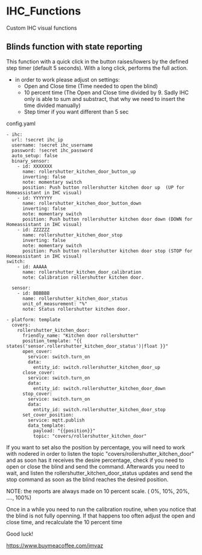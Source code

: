 # IHC_Functions
Custom IHC visual functions

## Blinds function with state reporting
  This function with a quick click in the button raises/lowers by the defined step timer (default 5 seconds). With a long click, performs the full action.
  
  - in order to work please adjust on settings:
    - Open and Close time (Time needed to open the blind)
    - 10 percent time (The Open and Close time divided by 9. Sadly IHC only is able to sum and substract, that why we need to insert the time divided manually)
    - Step timer if you want different than 5 sec

config.yaml 
```
- ihc:
  url: !secret ihc_ip
  username: !secret ihc_username
  password: !secret ihc_password
  auto_setup: false
  binary_sensor:
    - id: XXXXXXX
      name: rollershutter_kitchen_door_button_up
      inverting: false
      note: momentary switch
      position: Push button rollershutter kitchen door up  (UP for Homeassistant in IHC visual)
    - id: YYYYYYY
      name: rollershutter_kitchen_door_button_down
      inverting: false
      note: momentary switch
      position: Push button rollershutter kitchen door down (DOWN for Homeassistant in IHC visual)
    - id: ZZZZZZ
      name: rollershutter_kitchen_door_stop
      inverting: false
      note: momentary switch
      position: Push button rollershutter kitchen door stop (STOP for Homeassistant in IHC visual)
switch:
    - id: AAAAA
      name: rollershutter_kitchen_door_calibration
      note: Calibration rollershutter kitchen door.

  sensor:
    - id: BBBBBB
      name: rollershutter_kitchen_door_status
      unit_of_measurement: "%"
      note: Status rollershutter kitchen door.

- platform: template
  covers:
    rollershutter_kitchen_door:
      friendly_name: "Kitchen door rollershutter"
      position_template: "{{ states('sensor.rollershutter_kitchen_door_status')|float }}"
      open_cover:
        service: switch.turn_on
        data:
          entity_id: switch.rollershutter_kitchen_door_up
      close_cover:
        service: switch.turn_on
        data:
          entity_id: switch.rollershutter_kitchen_door_down
      stop_cover:
        service: switch.turn_on
        data:
          entity_id: switch.rollershutter_kitchen_door_stop
      set_cover_position:
        service: mqtt.publish
        data_template:
          payload: "{{position}}"
          topic: "covers/rollershutter_kitchen_door"

```

If you want to set also the position by percentage, you will need to work with nodered in order to listen the topic "covers/rollershutter_kitchen_door" and as soon has it receives the desire percentage, check if you need to open or close the blind and send the command. Afterwards you need to wait, and listen the rollershutter_kitchen_door_status updates and send the stop command as soon as the blind reaches the desired position.

NOTE: the reports are always made on 10 percent scale. ( 0%, 10%, 20%, ...., 100%)

Once in a while you need to run the calibration routine, when you notice that the blind is not fully openning. If that happens too often adjust the open and close time, and recalculate the 10 percent time

Good luck!

https://www.buymeacoffee.com/jmvaz
